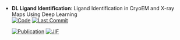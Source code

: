 



- **DL Ligand Identification**: Ligand Identification in CryoEM and X-ray Maps Using Deep Learning  
    [![Code](https://img.shields.io/github/stars/jkarolczak/ligands-classification?style=for-the-badge&logo=github)](https://github.com/jkarolczak/ligands-classification) 
    [![Last Commit](https://img.shields.io/github/last-commit/jkarolczak/ligands-classification?style=for-the-badge&logo=github)](https://github.com/jkarolczak/ligands-classification) 

    [![Publication](https://img.shields.io/badge/Publication-Citations:0-blue?style=for-the-badge&logo=bookstack)](https://doi.org/10.1093/bioinformatics%2Fbtae749) 
    [![JIF](https://img.shields.io/badge/Impact_Factor-4.40-purple?style=for-the-badge&logo=academia)](https://doi.org/10.1093/bioinformatics%2Fbtae749)


